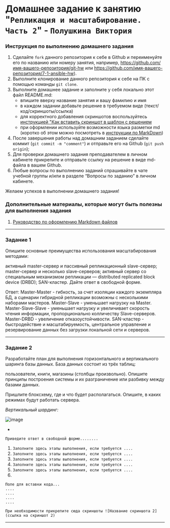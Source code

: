 # Домашнее задание к занятию "`Репликация и масштабирование. Часть 2`" - `Полушкина Виктория`


### Инструкция по выполнению домашнего задания

   1. Сделайте `fork` данного репозитория к себе в Github и переименуйте его по названию или номеру занятия, например, https://github.com/имя-вашего-репозитория/git-hw или  https://github.com/имя-вашего-репозитория/7-1-ansible-hw).
   2. Выполните клонирование данного репозитория к себе на ПК с помощью команды `git clone`.
   3. Выполните домашнее задание и заполните у себя локально этот файл README.md:
      - впишите вверху название занятия и вашу фамилию и имя
      - в каждом задании добавьте решение в требуемом виде (текст/код/скриншоты/ссылка)
      - для корректного добавления скриншотов воспользуйтесь [инструкцией "Как вставить скриншот в шаблон с решением](https://github.com/netology-code/sys-pattern-homework/blob/main/screen-instruction.md)
      - при оформлении используйте возможности языка разметки md (коротко об этом можно посмотреть в [инструкции  по MarkDown](https://github.com/netology-code/sys-pattern-homework/blob/main/md-instruction.md))
   4. После завершения работы над домашним заданием сделайте коммит (`git commit -m "comment"`) и отправьте его на Github (`git push origin`);
   5. Для проверки домашнего задания преподавателем в личном кабинете прикрепите и отправьте ссылку на решение в виде md-файла в вашем Github.
   6. Любые вопросы по выполнению заданий спрашивайте в чате учебной группы и/или в разделе “Вопросы по заданию” в личном кабинете.
   
Желаем успехов в выполнении домашнего задания!
   
### Дополнительные материалы, которые могут быть полезны для выполнения задания

1. [Руководство по оформлению Markdown файлов](https://gist.github.com/Jekins/2bf2d0638163f1294637#Code)

---

### Задание 1
Опишите основные преимущества использования масштабирования методами:

активный master-сервер и пассивный репликационный slave-сервер;
master-сервер и несколько slave-серверов;
активный сервер со специальным механизмом репликации — distributed replicated block device (DRBD);
SAN-кластер.
Дайте ответ в свободной форме.

Ответ:
Master-Master - гибкость, за счет изоляции каждого экземпляра БД, а сценарии гибридной репликации возможны с несколькими наборами мастеров.
Master-Slave - уменьшает нагрузку на Master.
Master-Slave-Slave - уменьшает нагрузку и увеличивает скорость чтения информации, пропорционально колличеству Slave-серверов.
Master-DRBD - увеличение отказоустойчивости.
SAN-кластер - быстродействие и масштабируемость, центральное управление и резервирование данных без загрузки локальной сети и серверов.

---

### Задание 2
Разработайте план для выполнения горизонтального и вертикального шаринга базы данных. База данных состоит из трёх таблиц:

пользователи,
книги,
магазины (столбцы произвольно).
Опишите принципы построения системы и их разграничение или разбивку между базами данных.

Пришлите блоксхему, где и что будет располагаться. Опишите, в каких режимах будут работать сервера.


*Вертикальный шардинг:*

![image](https://github.com/vapolushkina/homework/assets/121248099/cfbc9864-23c1-4add-8069-b8dc734e3371)

-

`Приведите ответ в свободной форме........`

1. `Заполните здесь этапы выполнения, если требуется ....`
2. `Заполните здесь этапы выполнения, если требуется ....`
3. `Заполните здесь этапы выполнения, если требуется ....`
4. `Заполните здесь этапы выполнения, если требуется ....`
5. `Заполните здесь этапы выполнения, если требуется ....`
6. 

```
Поле для вставки кода...
....
....
....
....
```

`При необходимости прикрепитe сюда скриншоты
![Название скриншота 2](ссылка на скриншот 2)`


---
